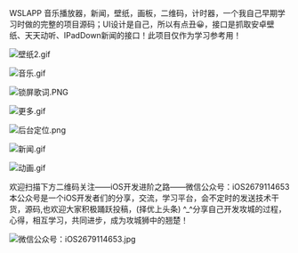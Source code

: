WSLAPP
音乐播放器，新闻，壁纸，画板，二维码，计时器，一个我自己早期学习时做的完整的项目源码；UI设计是自己，所以有点丑😀，接口是抓取安卓壁纸、天天动听、IPadDown新闻的接口！此项目仅作为学习参考用！

![壁纸2.gif](http://upload-images.jianshu.io/upload_images/1708447-aa83ecfdebd172cd.gif?imageMogr2/auto-orient/strip)

![音乐.gif](http://upload-images.jianshu.io/upload_images/1708447-688938582d741ccf.gif?imageMogr2/auto-orient/strip)

![锁屏歌词.PNG](http://upload-images.jianshu.io/upload_images/1708447-e445f9fb9e82c659.PNG?imageMogr2/auto-orient/strip%7CimageView2/2/w/1240)

![更多.gif](http://upload-images.jianshu.io/upload_images/1708447-629e966abb35a764.gif?imageMogr2/auto-orient/strip)


![后台定位.png](http://upload-images.jianshu.io/upload_images/1708447-11b6e1f8bd8b33e3.png?imageMogr2/auto-orient/strip%7CimageView2/2/w/1240)

![新闻.gif](http://upload-images.jianshu.io/upload_images/1708447-1493b15c9417390c.gif?imageMogr2/auto-orient/strip)

![动画.gif](http://upload-images.jianshu.io/upload_images/1708447-c87aa5a3e1824cfe.gif?imageMogr2/auto-orient/strip)

欢迎扫描下方二维码关注——iOS开发进阶之路——微信公众号：iOS2679114653
本公众号是一个iOS开发者们的分享，交流，学习平台，会不定时的发送技术干货，源码,也欢迎大家积极踊跃投稿，(择优上头条) ^_^分享自己开发攻城的过程，心得，相互学习，共同进步，成为攻城狮中的翘楚！

![微信公众号：iOS2679114653.jpg](http://upload-images.jianshu.io/upload_images/1708447-cc84ff7ef01c513a.jpg?imageMogr2/auto-orient/strip%7CimageView2/2/w/1240)
